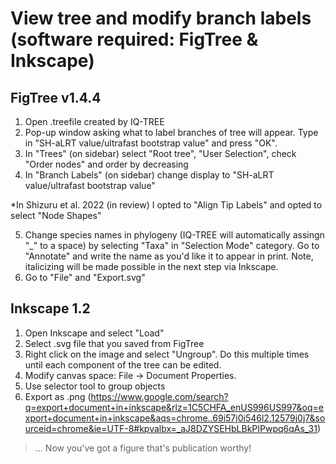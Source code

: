 
# View tree and modify branch labels (software required: FigTree & Inkscape)

## FigTree v1.4.4
  
1. Open .treefile created by IQ-TREE
2. Pop-up window asking what to label branches of tree will appear. Type in "SH-aLRT value/ultrafast bootstrap value" and press "OK".
3. In "Trees" (on sidebar) select "Root tree", "User Selection", check "Order nodes" and order by decreasing
4. In "Branch Labels" (on sidebar) change display to "SH-aLRT value/ultrafast bootstrap value"
  
  *In Shizuru et al. 2022 (in review) I opted to "Align Tip Labels" and opted to select "Node Shapes"
  
5. Change species names in phylogeny (IQ-TREE will automatically assingn "_" to a space) by selecting "Taxa" in "Selection Mode" category. Go to "Annotate" and write the name as you'd like it to appear in print. Note, italicizing will be made possible in the next step via Inkscape.
6. Go to "File" and "Export.svg"
  
## Inkscape 1.2

1. Open Inkscape and select "Load"
2. Select .svg file that you saved from FigTree
3. Right click on the image and select "Ungroup". Do this multiple times until each component of the tree can be edited.
4. Modify canvas space: File -> Document Properties.
5. Use selector tool to group objects
6. Export as .png (https://www.google.com/search?q=export+document+in+inkscape&rlz=1C5CHFA_enUS996US997&oq=export+document+in+inkscape&aqs=chrome..69i57j0i546l2.12579j0j7&sourceid=chrome&ie=UTF-8#kpvalbx=_aJ8DZYSEHbLBkPIPwpq6qAs_31)
  
  >... Now you've got a figure that's publication worthy!
